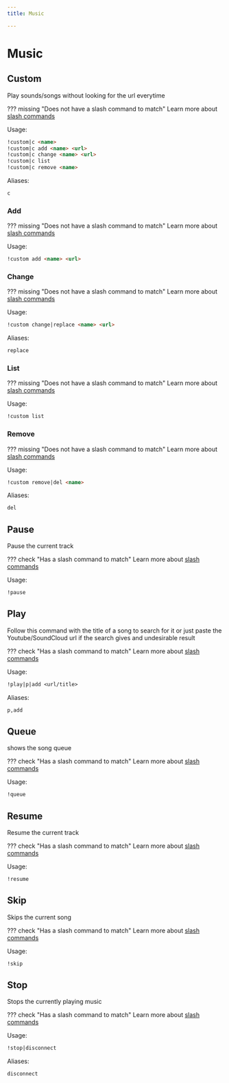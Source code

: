 ```yaml
---
title: Music

---
```

# Music



## Custom

Play sounds/songs without looking for the url everytime

??? missing "Does not have a slash command to match"
	Learn more about [slash commands](/#slash-commands)

Usage:

```md
!custom|c <name>
!custom|c add <name> <url>
!custom|c change <name> <url>
!custom|c list 
!custom|c remove <name>
```

Aliases:

```md
c
```

### Add

??? missing "Does not have a slash command to match"
	Learn more about [slash commands](/#slash-commands)

Usage:

```md
!custom add <name> <url>
```

### Change

??? missing "Does not have a slash command to match"
	Learn more about [slash commands](/#slash-commands)

Usage:

```md
!custom change|replace <name> <url>
```

Aliases:

```md
replace
```

### List

??? missing "Does not have a slash command to match"
	Learn more about [slash commands](/#slash-commands)

Usage:

```md
!custom list 
```

### Remove

??? missing "Does not have a slash command to match"
	Learn more about [slash commands](/#slash-commands)

Usage:

```md
!custom remove|del <name>
```

Aliases:

```md
del
```

## Pause

Pause the current track

??? check "Has a slash command to match"
	Learn more about [slash commands](/#slash-commands)

Usage:

```md
!pause 
```

## Play

Follow this command with the title of a song to search for it or just paste the Youtube/SoundCloud url if the search gives and undesirable result

??? check "Has a slash command to match"
	Learn more about [slash commands](/#slash-commands)

Usage:

```md
!play|p|add <url/title>
```

Aliases:

```md
p,add
```

## Queue

shows the song queue

??? check "Has a slash command to match"
	Learn more about [slash commands](/#slash-commands)

Usage:

```md
!queue 
```

## Resume

Resume the current track

??? check "Has a slash command to match"
	Learn more about [slash commands](/#slash-commands)

Usage:

```md
!resume 
```

## Skip

Skips the current song

??? check "Has a slash command to match"
	Learn more about [slash commands](/#slash-commands)

Usage:

```md
!skip 
```

## Stop

Stops the currently playing music

??? check "Has a slash command to match"
	Learn more about [slash commands](/#slash-commands)

Usage:

```md
!stop|disconnect 
```

Aliases:

```md
disconnect
```
